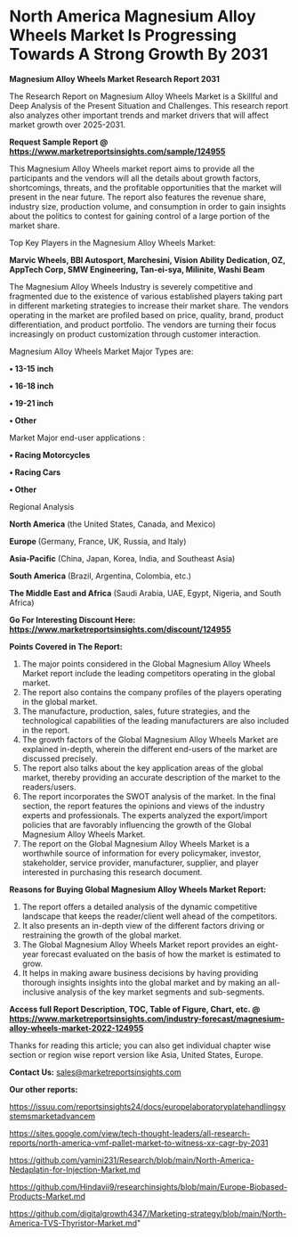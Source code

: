 # North America Magnesium Alloy Wheels Market Is Progressing Towards A Strong Growth By 2031

<strong>Magnesium Alloy Wheels Market Research Report 2031</strong>

The Research Report on Magnesium Alloy Wheels Market is a Skillful and Deep Analysis of the Present Situation and Challenges. This research report also analyzes other important trends and market drivers that will affect market growth over 2025-2031.

<strong>Request Sample Report @ <a href=https://www.marketreportsinsights.com/sample/124955>https://www.marketreportsinsights.com/sample/124955</a></strong>

This Magnesium Alloy Wheels market report aims to provide all the participants and the vendors will all the details about growth factors, shortcomings, threats, and the profitable opportunities that the market will present in the near future. The report also features the revenue share, industry size, production volume, and consumption in order to gain insights about the politics to contest for gaining control of a large portion of the market share.

Top Key Players in the Magnesium Alloy Wheels Market:

<strong>Marvic Wheels, BBI Autosport, Marchesini, Vision Ability Dedication, OZ, AppTech Corp, SMW Engineering, Tan-ei-sya, Milinite, Washi Beam</strong>

The Magnesium Alloy Wheels Industry is severely competitive and fragmented due to the existence of various established players taking part in different marketing strategies to increase their market share. The vendors operating in the market are profiled based on price, quality, brand, product differentiation, and product portfolio. The vendors are turning their focus increasingly on product customization through customer interaction.

Magnesium Alloy Wheels Market Major Types are:

<strong>• 13-15 inch

• 16-18 inch

• 19-21 inch

• Other</strong>

Market Major end-user applications :

<strong>• Racing Motorcycles

• Racing Cars

• Other</strong>

Regional Analysis

</u><strong><b>North America</b></strong> (the United States, Canada, and Mexico)

<strong><b>Europe </b></strong>(Germany, France, UK, Russia, and Italy)

<strong><b>Asia-Pacific</b></strong> (China, Japan, Korea, India, and Southeast Asia)

<strong><b>South America</b></strong> (Brazil, Argentina, Colombia, etc.)

<strong><b>The Middle East and Africa</b></strong> (Saudi Arabia, UAE, Egypt, Nigeria, and South Africa)

<strong>Go For Interesting Discount Here: <a href=https://www.marketreportsinsights.com/discount/124955>https://www.marketreportsinsights.com/discount/124955</a></strong>

<strong>Points Covered in The Report:</strong>
<ol>
  <li>The major points considered in the Global Magnesium Alloy Wheels Market report include the leading competitors operating in the global market.</li>
  <li>The report also contains the company profiles of the players operating in the global market.</li>
  <li>The manufacture, production, sales, future strategies, and the technological capabilities of the leading manufacturers are also included in the report.</li>
  <li>The growth factors of the Global Magnesium Alloy Wheels Market are explained in-depth, wherein the different end-users of the market are discussed precisely.</li>
  <li>The report also talks about the key application areas of the global market, thereby providing an accurate description of the market to the readers/users.</li>
  <li>The report incorporates the SWOT analysis of the market. In the final section, the report features the opinions and views of the industry experts and professionals. The experts analyzed the export/import policies that are favorably influencing the growth of the Global Magnesium Alloy Wheels Market.</li>
  <li>The report on the Global Magnesium Alloy Wheels Market is a worthwhile source of information for every policymaker, investor, stakeholder, service provider, manufacturer, supplier, and player interested in purchasing this research document.</li>
</ol>
<strong>Reasons for Buying Global Magnesium Alloy Wheels Market Report:</strong>

<ol>
  <li>The report offers a detailed analysis of the dynamic competitive landscape that keeps the reader/client well ahead of the competitors.</li>
  <li>It also presents an in-depth view of the different factors driving or restraining the growth of the global market.</li>
  <li>The Global Magnesium Alloy Wheels Market report provides an eight-year forecast evaluated on the basis of how the market is estimated to grow.</li>
  <li>It helps in making aware business decisions by having providing thorough insights insights into the global market and by making an all-inclusive analysis of the key market segments and sub-segments.</li>
</ol>
<strong>Access full Report Description, TOC, Table of Figure, Chart, etc. @ <a href=https://www.marketreportsinsights.com/industry-forecast/magnesium-alloy-wheels-market-2022-124955>https://www.marketreportsinsights.com/industry-forecast/magnesium-alloy-wheels-market-2022-124955</a></strong>


Thanks for reading this article; you can also get individual chapter wise section or region wise report version like Asia, United States, Europe.

<strong>Contact Us:</strong>
sales@marketreportsinsights.com

<strong>Our other reports:</strong>

<a href=https://issuu.com/reportsinsights24/docs/europelaboratoryplatehandlingsystemsmarketadvancem>https://issuu.com/reportsinsights24/docs/europelaboratoryplatehandlingsystemsmarketadvancem</a>

<a href=https://sites.google.com/view/tech-thought-leaders/all-research-reports/north-america-vmf-pallet-market-to-witness-xx-cagr-by-2031>https://sites.google.com/view/tech-thought-leaders/all-research-reports/north-america-vmf-pallet-market-to-witness-xx-cagr-by-2031</a>

<a href=https://github.com/yamini231/Research/blob/main/North-America-Nedaplatin-for-Injection-Market.md>https://github.com/yamini231/Research/blob/main/North-America-Nedaplatin-for-Injection-Market.md</a>

<a href=https://github.com/Hindavii9/researchinsights/blob/main/Europe-Biobased-Products-Market.md>https://github.com/Hindavii9/researchinsights/blob/main/Europe-Biobased-Products-Market.md</a>

<a href=https://github.com/digitalgrowth4347/Marketing-strategy/blob/main/North-America-TVS-Thyristor-Market.md>https://github.com/digitalgrowth4347/Marketing-strategy/blob/main/North-America-TVS-Thyristor-Market.md</a>"
